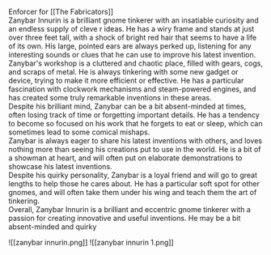 Enforcer for [[The Fabricators]]
<br />
Zanybar Innurin is a brilliant gnome tinkerer with an insatiable curiosity and an endless supply of cleve r ideas. He has a wiry frame and stands at just over three feet tall, with a shock of bright red hair that seems to have a life of its own. His large, pointed ears are always perked up, listening for any interesting sounds or clues that he can use to improve his latest invention.
<br />
Zanybar's workshop is a cluttered and chaotic place, filled with gears, cogs, and scraps of metal. He is always tinkering with some new gadget or device, trying to make it more efficient or effective. He has a particular fascination with clockwork mechanisms and steam-powered engines, and has created some truly remarkable inventions in these areas.
<br />
Despite his brilliant mind, Zanybar can be a bit absent-minded at times, often losing track of time or forgetting important details. He has a tendency to become so focused on his work that he forgets to eat or sleep, which can sometimes lead to some comical mishaps.
<br />
Zanybar is always eager to share his latest inventions with others, and loves nothing more than seeing his creations put to use in the world. He is a bit of a showman at heart, and will often put on elaborate demonstrations to showcase his latest inventions.
<br />
Despite his quirky personality, Zanybar is a loyal friend and will go to great lengths to help those he cares about. He has a particular soft spot for other gnomes, and will often take them under his wing and teach them the art of tinkering.
<br />
Overall, Zanybar Innurin is a brilliant and eccentric gnome tinkerer with a passion for creating innovative and useful inventions. He may be a bit absent-minded and quirky

![[zanybar innurin.png]]
![[zanybar innurin 1.png]]